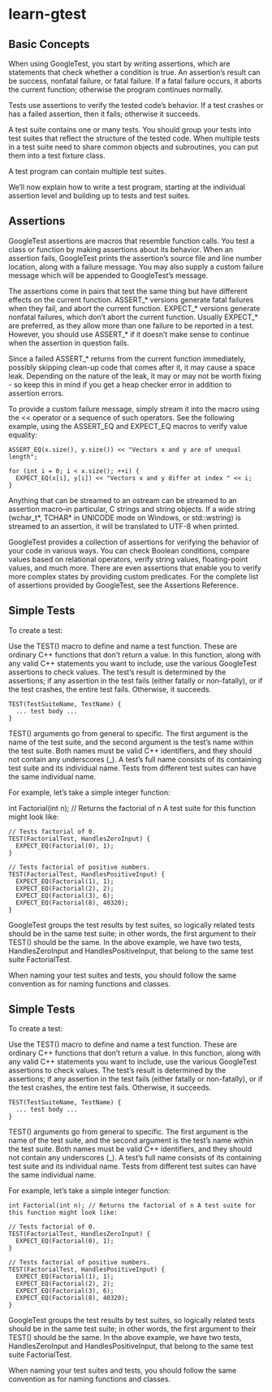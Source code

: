 # learn-gtest


## Basic Concepts

When using GoogleTest, you start by writing assertions, which are statements that check whether a condition is true. An assertion’s result can be success, nonfatal failure, or fatal failure. If a fatal failure occurs, it aborts the current function; otherwise the program continues normally.

Tests use assertions to verify the tested code’s behavior. If a test crashes or has a failed assertion, then it fails; otherwise it succeeds.

A test suite contains one or many tests. You should group your tests into test suites that reflect the structure of the tested code. When multiple tests in a test suite need to share common objects and subroutines, you can put them into a test fixture class.

A test program can contain multiple test suites.

We’ll now explain how to write a test program, starting at the individual assertion level and building up to tests and test suites.


## Assertions


GoogleTest assertions are macros that resemble function calls. You test a class or function by making assertions about its behavior. When an assertion fails, GoogleTest prints the assertion’s source file and line number location, along with a failure message. You may also supply a custom failure message which will be appended to GoogleTest’s message.

The assertions come in pairs that test the same thing but have different effects on the current function. ASSERT_* versions generate fatal failures when they fail, and abort the current function. EXPECT_* versions generate nonfatal failures, which don’t abort the current function. Usually EXPECT_* are preferred, as they allow more than one failure to be reported in a test. However, you should use ASSERT_* if it doesn’t make sense to continue when the assertion in question fails.

Since a failed ASSERT_* returns from the current function immediately, possibly skipping clean-up code that comes after it, it may cause a space leak. Depending on the nature of the leak, it may or may not be worth fixing - so keep this in mind if you get a heap checker error in addition to assertion errors.

To provide a custom failure message, simply stream it into the macro using the << operator or a sequence of such operators. See the following example, using the ASSERT_EQ and EXPECT_EQ macros to verify value equality:

```
ASSERT_EQ(x.size(), y.size()) << "Vectors x and y are of unequal length";

for (int i = 0; i < x.size(); ++i) {
  EXPECT_EQ(x[i], y[i]) << "Vectors x and y differ at index " << i;
}
```

Anything that can be streamed to an ostream can be streamed to an assertion macro–in particular, C strings and string objects. If a wide string (wchar_t*, TCHAR* in UNICODE mode on Windows, or std::wstring) is streamed to an assertion, it will be translated to UTF-8 when printed.

GoogleTest provides a collection of assertions for verifying the behavior of your code in various ways. You can check Boolean conditions, compare values based on relational operators, verify string values, floating-point values, and much more. There are even assertions that enable you to verify more complex states by providing custom predicates. For the complete list of assertions provided by GoogleTest, see the Assertions Reference.

## Simple Tests

To create a test:

Use the TEST() macro to define and name a test function. These are ordinary C++ functions that don’t return a value.
In this function, along with any valid C++ statements you want to include, use the various GoogleTest assertions to check values.
The test’s result is determined by the assertions; if any assertion in the test fails (either fatally or non-fatally), or if the test crashes, the entire test fails. Otherwise, it succeeds.
```
TEST(TestSuiteName, TestName) {
  ... test body ...
}

```
TEST() arguments go from general to specific. The first argument is the name of the test suite, and the second argument is the test’s name within the test suite. Both names must be valid C++ identifiers, and they should not contain any underscores (_). A test’s full name consists of its containing test suite and its individual name. Tests from different test suites can have the same individual name.

For example, let’s take a simple integer function:

int Factorial(int n);  // Returns the factorial of n
A test suite for this function might look like:


```
// Tests factorial of 0.
TEST(FactorialTest, HandlesZeroInput) {
  EXPECT_EQ(Factorial(0), 1);
}

// Tests factorial of positive numbers.
TEST(FactorialTest, HandlesPositiveInput) {
  EXPECT_EQ(Factorial(1), 1);
  EXPECT_EQ(Factorial(2), 2);
  EXPECT_EQ(Factorial(3), 6);
  EXPECT_EQ(Factorial(8), 40320);
}

```

GoogleTest groups the test results by test suites, so logically related tests should be in the same test suite; in other words, the first argument to their TEST() should be the same. In the above example, we have two tests, HandlesZeroInput and HandlesPositiveInput, that belong to the same test suite FactorialTest.

When naming your test suites and tests, you should follow the same convention as for naming functions and classes.


## Simple Tests

To create a test:

Use the TEST() macro to define and name a test function. These are ordinary C++ functions that don’t return a value. In this function, along with any valid C++ statements you want to include, use the various GoogleTest assertions to check values. The test’s result is determined by the assertions; if any assertion in the test fails (either fatally or non-fatally), or if the test crashes, the entire test fails. Otherwise, it succeeds.
```
TEST(TestSuiteName, TestName) {
  ... test body ...
}

```

TEST() arguments go from general to specific. The first argument is the name of the test suite, and the second argument is the test’s name within the test suite. Both names must be valid C++ identifiers, and they should not contain any underscores (_). A test’s full name consists of its containing test suite and its individual name. Tests from different test suites can have the same individual name.

For example, let’s take a simple integer function:

```
int Factorial(int n); // Returns the factorial of n A test suite for this function might look like:

// Tests factorial of 0.
TEST(FactorialTest, HandlesZeroInput) {
  EXPECT_EQ(Factorial(0), 1);
}

// Tests factorial of positive numbers.
TEST(FactorialTest, HandlesPositiveInput) {
  EXPECT_EQ(Factorial(1), 1);
  EXPECT_EQ(Factorial(2), 2);
  EXPECT_EQ(Factorial(3), 6);
  EXPECT_EQ(Factorial(8), 40320);
}

```

GoogleTest groups the test results by test suites, so logically related tests should be in the same test suite; in other words, the first argument to their TEST() should be the same. In the above example, we have two tests, HandlesZeroInput and HandlesPositiveInput, that belong to the same test suite FactorialTest.

When naming your test suites and tests, you should follow the same convention as for naming functions and classes.